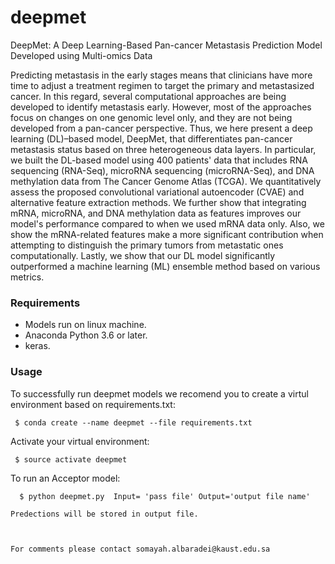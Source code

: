 # deepmet
DeepMet: A Deep Learning-Based Pan-cancer Metastasis Prediction Model Developed using Multi-omics Data

Predicting metastasis in the early stages means that clinicians have more time to adjust a treatment regimen to target the primary and metastasized cancer. In this regard, several computational approaches are being developed to identify metastasis early. However, most of the approaches focus on changes on one genomic level only, and they are not being developed from a pan-cancer perspective. Thus, we here present a deep learning (DL)–based model, DeepMet, that differentiates pan-cancer metastasis status based on three heterogeneous data layers. In particular, we built the DL-based model using 400 patients' data that includes RNA sequencing (RNA-Seq), microRNA sequencing (microRNA-Seq), and DNA methylation data from The Cancer Genome Atlas (TCGA). We quantitatively assess the proposed convolutional variational autoencoder (CVAE) and alternative feature extraction methods. We further show that integrating mRNA, microRNA, and DNA methylation data as features improves our model's performance compared to when we used mRNA data only. Also, we show the mRNA-related features make a more significant contribution when attempting to distinguish the primary tumors from metastatic ones computationally. Lastly, we show that our DL model significantly outperformed a machine learning (ML) ensemble method based on various metrics.

### Requirements
  - Models run on linux machine.
  - Anaconda Python 3.6 or later.
  - keras.
    
### Usage

To successfully run deepmet models we recomend you to create a virtul environment based on requirements.txt:
```
 $ conda create --name deepmet --file requirements.txt
```
Activate your virtual environment:
```
 $ source activate deepmet 
```

To run an Acceptor model:

```
  $ python deepmet.py  Input= 'pass file' Output='output file name'
```
    
```
Predections will be stored in output file.



For comments please contact somayah.albaradei@kaust.edu.sa
  
 

